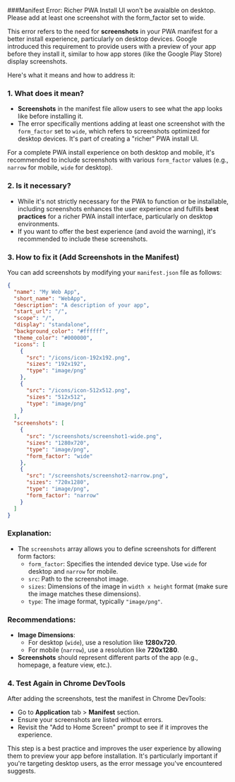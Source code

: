 ###Manifest Error: Richer PWA Install UI won't be avaialble on desktop. Please add at least one screenshot with the form_factor set to wide.

This error refers to the need for **screenshots** in your PWA manifest for a better install experience, particularly on desktop devices. Google introduced this requirement to provide users with a preview of your app before they install it, similar to how app stores (like the Google Play Store) display screenshots.

Here's what it means and how to address it:

### 1. **What does it mean?**
   - **Screenshots** in the manifest file allow users to see what the app looks like before installing it.
   - The error specifically mentions adding at least one screenshot with the `form_factor` set to `wide`, which refers to screenshots optimized for desktop devices. It's part of creating a "richer" PWA install UI.

   For a complete PWA install experience on both desktop and mobile, it's recommended to include screenshots with various `form_factor` values (e.g., `narrow` for mobile, `wide` for desktop).

### 2. **Is it necessary?**
   - While it's not strictly necessary for the PWA to function or be installable, including screenshots enhances the user experience and fulfills **best practices** for a richer PWA install interface, particularly on desktop environments.
   - If you want to offer the best experience (and avoid the warning), it's recommended to include these screenshots.

### 3. **How to fix it (Add Screenshots in the Manifest)**
   You can add screenshots by modifying your `manifest.json` file as follows:

   ```json
   {
     "name": "My Web App",
     "short_name": "WebApp",
     "description": "A description of your app",
     "start_url": "/",
     "scope": "/",
     "display": "standalone",
     "background_color": "#ffffff",
     "theme_color": "#000000",
     "icons": [
       {
         "src": "/icons/icon-192x192.png",
         "sizes": "192x192",
         "type": "image/png"
       },
       {
         "src": "/icons/icon-512x512.png",
         "sizes": "512x512",
         "type": "image/png"
       }
     ],
     "screenshots": [
       {
         "src": "/screenshots/screenshot1-wide.png",
         "sizes": "1280x720",
         "type": "image/png",
         "form_factor": "wide"
       },
       {
         "src": "/screenshots/screenshot2-narrow.png",
         "sizes": "720x1280",
         "type": "image/png",
         "form_factor": "narrow"
       }
     ]
   }
   ```

   ### Explanation:
   - The `screenshots` array allows you to define screenshots for different form factors:
     - `form_factor`: Specifies the intended device type. Use `wide` for desktop and `narrow` for mobile.
     - `src`: Path to the screenshot image.
     - `sizes`: Dimensions of the image in `width x height` format (make sure the image matches these dimensions).
     - `type`: The image format, typically `"image/png"`.

   ### Recommendations:
   - **Image Dimensions**:
     - For desktop (`wide`), use a resolution like **1280x720**.
     - For mobile (`narrow`), use a resolution like **720x1280**.
   - **Screenshots** should represent different parts of the app (e.g., homepage, a feature view, etc.).

### 4. **Test Again in Chrome DevTools**
   After adding the screenshots, test the manifest in Chrome DevTools:
   - Go to **Application** tab > **Manifest** section.
   - Ensure your screenshots are listed without errors.
   - Revisit the "Add to Home Screen" prompt to see if it improves the experience.

This step is a best practice and improves the user experience by allowing them to preview your app before installation. It's particularly important if you're targeting desktop users, as the error message you've encountered suggests.
